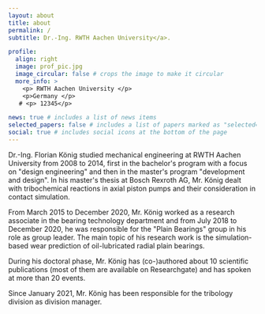 ```yaml
---
layout: about
title: about
permalink: /
subtitle: Dr.-Ing. RWTH Aachen University</a>. 

profile:
  align: right
  image: prof_pic.jpg
  image_circular: false # crops the image to make it circular
  more_info: >
    <p> RWTH Aachen University </p>
    <p>Germany </p>
   # <p> 12345</p>

news: true # includes a list of news items
selected_papers: false # includes a list of papers marked as "selected={true}"
social: true # includes social icons at the bottom of the page
---
```


Dr.-Ing. Florian König studied mechanical engineering at RWTH Aachen University from 2008 to 2014, first in the bachelor's program with a focus on "design engineering" and then in the master's program "development and design". In his master's thesis at Bosch Rexroth AG, Mr. König dealt with tribochemical reactions in axial piston pumps and their consideration in contact simulation.

From March 2015 to December 2020, Mr. König worked as a research associate in the bearing technology department and from July 2018 to December 2020, he was responsible for the "Plain Bearings" group in his role as group leader. The main topic of his research work is the simulation-based wear prediction of oil-lubricated radial plain bearings.

During his doctoral phase, Mr. König has (co-)authored about 10 scientific publications (most of them are available on Researchgate) and has spoken at more than 20 events.

Since January 2021, Mr. König has been responsible for the tribology division as division manager.
